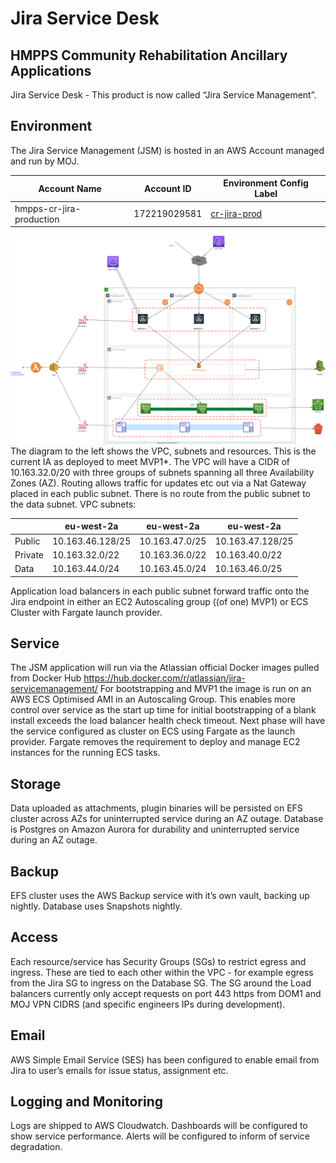 # Jira Service Desk

## HMPPS Community Rehabilitation Ancillary Applications

Jira Service Desk - This product is now called “Jira Service Management”.

## Environment

The Jira Service Management (JSM) is hosted in an AWS Account managed and run by MOJ.

| Account Name             | Account ID   | Environment Config Label                                                                        |
| ------------------------ | ------------ | ----------------------------------------------------------------------------------------------- |
| hmpps-cr-jira-production | 172219029581 | [cr-jira-prod](https://github.com/ministryofjustice/hmpps-env-configs/tree/master/cr-jira-prod) |

![ia-diagram](./diagrams/Jira-Service-Management_Community-Rehabilitation-Ancillary-Applications.svg)
The diagram to the left shows the VPC, subnets and resources. This is the current IA as deployed to meet MVP1\*.
The VPC will have a CIDR of 10.163.32.0/20 with three groups of subnets spanning all three Availability Zones (AZ). Routing allows traffic for updates etc out via a Nat Gateway placed in each public subnet. There is no route from the public subnet to the data subnet.
VPC subnets:

|         | eu-west-2a       | eu-west-2a     | eu-west-2a       |
| ------- | ---------------- | -------------- | ---------------- |
| Public  | 10.163.46.128/25 | 10.163.47.0/25 | 10.163.47.128/25 |
| Private | 10.163.32.0/22   | 10.163.36.0/22 | 10.163.40.0/22   |
| Data    | 10.163.44.0/24   | 10.163.45.0/24 | 10.163.46.0/25   |

Application load balancers in each public subnet forward traffic onto the Jira endpoint in either an EC2 Autoscaling group ((of one) MVP1) or ECS Cluster with Fargate launch provider.

## Service

The JSM application will run via the Atlassian official Docker images pulled from Docker Hub https://hub.docker.com/r/atlassian/jira-servicemanagement/
For bootstrapping and MVP1 the image is run on an AWS ECS Optimised AMI in an Autoscaling Group. This enables more control over service as the start up time for initial bootstrapping of a blank install exceeds the load balancer health check timeout. Next phase will have the service configured as cluster on ECS using Fargate as the launch provider. Fargate removes the requirement to deploy and manage EC2 instances for the running ECS tasks.

## Storage

Data uploaded as attachments, plugin binaries will be persisted on EFS cluster across AZs for uninterrupted service during an AZ outage.
Database is Postgres on Amazon Aurora for durability and uninterrupted service during an AZ outage.

## Backup

EFS cluster uses the AWS Backup service with it’s own vault, backing up nightly.
Database uses Snapshots nightly.

## Access

Each resource/service has Security Groups (SGs) to restrict egress and ingress. These are tied to each other within the VPC - for example egress from the Jira SG to ingress on the Database SG.
The SG around the Load balancers currently only accept requests on port 443 https from DOM1 and MOJ VPN CIDRS (and specific engineers IPs during development).

## Email

AWS Simple Email Service (SES) has been configured to enable email from Jira to user’s emails for issue status, assignment etc.

## Logging and Monitoring

Logs are shipped to AWS Cloudwatch. Dashboards will be configured to show service performance. Alerts will be configured to inform of service degradation.
